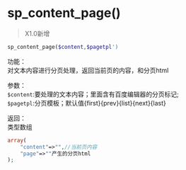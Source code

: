 # sp_content_page()

> X1.0新增

```php
sp_content_page($content,$pagetpl')
```
功能：  
对文本内容进行分页处理，返回当前页的内容，和分页html

参数：  
`$content`:要处理的文本内容；里面含有百度编辑器的分页标记;  
`$pagetpl`:分页模板；默认值{first}{prev}{list}{next}{last}

返回：  
类型数组
```php
array(
    "content"=>"",//当前页内容
    "page"=>""产生的分页html
);
```
